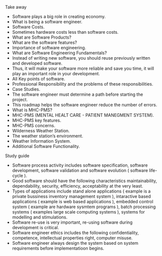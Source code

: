 Take away
- Software plays a big role in creating economy.
- What is being a software engineer.
- Software Costs.
- Sometimes hardware costs less than software costs.
- What are Software Products?
- What are the software features?
- Importance of software engineering.
- What are Software Engineering Fundamentals?
- Instead of writing new software, you should reuse previously written and developed software.
- Thus, it will make your software more reliable and save you time, it will play an important role in your development.
- All Key points of software.
- Professional Responsibility and the problems of these responsibilities.
- Case Studies.
- The software engineer must determine a path before starting the project.
- This roadmap helps the software engineer reduce the number of errors.
- What is MHC-PMS?
- MHC-PMS (MENTAL HEALT CARE - PATIENT MANEGMENT SYSTEM).
- MHC-PMS key features.
- MHC-PMS concerns.
- Wilderness Weather Station.
- The weather station’s environment.
- Weather Information System.
- Additional Software Functionality.


Study guide
- Software process activity includes software specification, software development, software validation and software evolution ( software life-cycle ).
- Good software should have the following characteristics maintainability, dependability, security, efficiency, acceptability at the very least.
- Types of applications include stand alone applications ( example is a private bussiness inventory management system ), intaractive based applications ( example is web based applications ),
embedded control system ( example are hardware sysmtem programs ), batch processing systems ( examples large scale computing systems ), systems for modelling and stimulations.
- Software re-use is very important, re-using software during development is critical.
- Software engineer ethics includes the following confidentiality, competence, intellectual properties right, computer misuse.
- Software engineer always design the system based on system requirements before implementatioon begins.